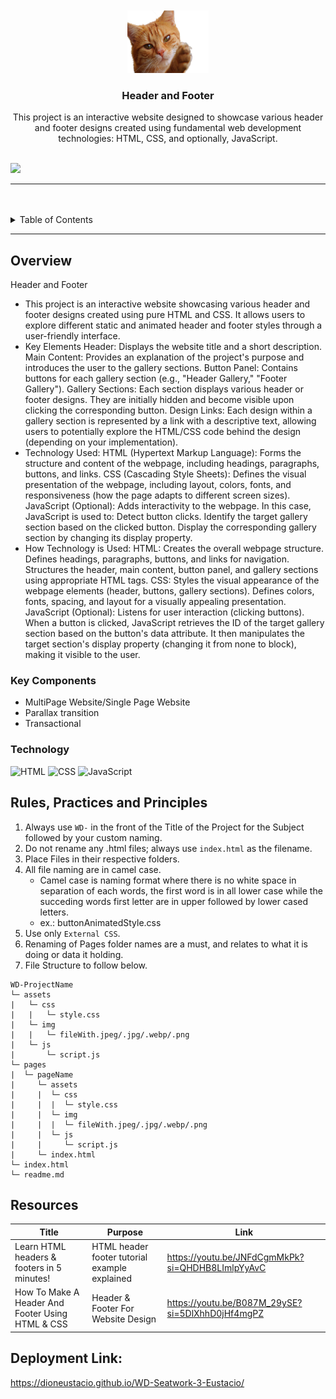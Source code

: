 <a name="readme-top">

<br/>

<br />
<div align="center">
  <a href="https://github.com//">
  <!-- TODO: If you want to add logo or banner you can add it here -->
    <img src="./assets/img/cat-1274094_1280.png" alt="Cat" width="130" height="100">
  </a>
<!-- TODO: Change Title to the name of the title of your Project -->
  <h3 align="center">Header and Footer</h3>
</div>
<!-- TODO: Make a short description -->
<div align="center">
  This project is an interactive website designed to showcase various header and footer designs created using fundamental web development technologies: HTML, CSS, and optionally, JavaScript.
</div>

<br />

<!-- TODO: Change the zyx-0314 into your github username  -->
<!-- TODO: Change the WD-Template-Project into the same name of your folder -->
![](https://visit-counter.vercel.app/counter.png?page=DionEustacio/WD-SEATWORK-3-EUSTACIO)

---

<br />
<br />

<!-- TODO: If you want to add more layers for your readme -->
<details>
  <summary>Table of Contents</summary>
  <ol>
    <li>
      <a href="#overview">Overview</a>
      <ol>
        <li>
          <a href="#key-components">Key Components</a>
        </li>
        <li>
          <a href="#technology">Technology</a>
        </li>
      </ol>
    </li>
    <li>
      <a href="#rule,-practices-and-principles">Rules, Practices and Principles</a>
    </li>
    <li>
      <a href="#resources">Resources</a>
    </li>
  </ol>
</details>

---

## Overview

<!-- TODO: To be changed -->
<!-- The following are just sample -->
Header and Footer
- This project is an interactive website showcasing various header and footer designs created using pure HTML and CSS. It allows users to explore different static and animated header and footer styles through a user-friendly interface.
- Key Elements
Header: Displays the website title and a short description.
Main Content: Provides an explanation of the project's purpose and introduces the user to the gallery sections.
Button Panel: Contains buttons for each gallery section (e.g., "Header Gallery," "Footer Gallery").
Gallery Sections: Each section displays various header or footer designs. They are initially hidden and become visible upon clicking the corresponding button.
Design Links: Each design within a gallery section is represented by a link with a descriptive text, allowing users to potentially explore the HTML/CSS code behind the design (depending on your implementation).
- Technology Used:
HTML (Hypertext Markup Language): Forms the structure and content of the webpage, including headings, paragraphs, buttons, and links.
CSS (Cascading Style Sheets): Defines the visual presentation of the webpage, including layout, colors, fonts, and responsiveness (how the page adapts to different screen sizes).
JavaScript (Optional): Adds interactivity to the webpage. In this case, JavaScript is used to:
Detect button clicks.
Identify the target gallery section based on the clicked button.
Display the corresponding gallery section by changing its display property.
- How Technology is Used:
HTML:
Creates the overall webpage structure.
Defines headings, paragraphs, buttons, and links for navigation.
Structures the header, main content, button panel, and gallery sections using appropriate HTML tags.
CSS:
Styles the visual appearance of the webpage elements (header, buttons, gallery sections).
Defines colors, fonts, spacing, and layout for a visually appealing presentation.
JavaScript (Optional):
Listens for user interaction (clicking buttons).
When a button is clicked, JavaScript retrieves the ID of the target gallery section based on the button's data attribute.
It then manipulates the target section's display property (changing it from none to block), making it visible to the user.

### Key Components
<!-- TODO: List of Key Components -->
<!-- The following are just sample -->
- MultiPage Website/Single Page Website
- Parallax transition
- Transactional

### Technology
<!-- TODO: List of Technology Used -->
![HTML](https://img.shields.io/badge/HTML-E34F26?style=for-the-badge&logo=html5&logoColor=white)
![CSS](https://img.shields.io/badge/CSS-1572B6?style=for-the-badge&logo=css3&logoColor=white)
![JavaScript](https://img.shields.io/badge/JavaScript-F7DF1E?style=for-the-badge&logo=javascript&logoColor=white)

## Rules, Practices and Principles
1. Always use `WD-` in the front of the Title of the Project for the Subject followed by your custom naming.
2. Do not rename any .html files; always use `index.html` as the filename.
3. Place Files in their respective folders.
4. All file naming are in camel case.
   - Camel case is naming format where there is no white space in separation of each words, the first word is in all lower case while the succeding words first letter are in upper followed by lower cased letters.
   - ex.: buttonAnimatedStyle.css
5. Use only `External CSS`.
6. Renaming of Pages folder names are a must, and relates to what it is doing or data it holding.
7. File Structure to follow below.

```
WD-ProjectName
└─ assets
|   └─ css
|   |   └─ style.css
|   └─ img
|   |   └─ fileWith.jpeg/.jpg/.webp/.png
|   └─ js
|       └─ script.js
└─ pages
|  └─ pageName
|     └─ assets
|     |  └─ css
|     |  |  └─ style.css
|     |  └─ img
|     |  |  └─ fileWith.jpeg/.jpg/.webp/.png
|     |  └─ js
|     |     └─ script.js
|     └─ index.html
└─ index.html
└─ readme.md
```

## Resources

| Title | Purpose | Link |
|-|-|-|
| Learn HTML headers & footers in 5 minutes! | HTML header footer tutorial example explained | https://youtu.be/JNFdCgmMkPk?si=QHDHB8LImlpYyAvC
| How To Make A Header And Footer Using HTML & CSS | Header & Footer For Website Design | https://youtu.be/B087M_29ySE?si=5DlXhhD0jHf4mgPZ

## Deployment Link:
https://dioneustacio.github.io/WD-Seatwork-3-Eustacio/
